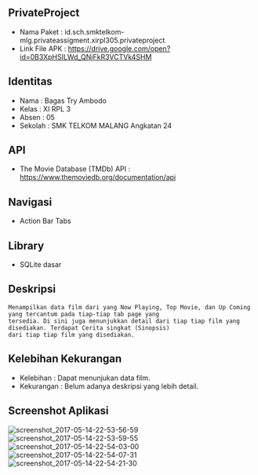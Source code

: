 ## PrivateProject
* Nama Paket : id.sch.smktelkom-mlg.privateassigment.xirpl305.privateproject
* Link File APK : https://drive.google.com/open?id=0B3XpHSILWd_QNjFkR3VCTVk4SHM

## Identitas
* Nama : Bagas Try Ambodo
* Kelas : XI RPL 3
* Absen : 05
* Sekolah : SMK TELKOM MALANG Angkatan 24

## API
* The Movie Database (TMDb) API : https://www.themoviedb.org/documentation/api

## Navigasi
* Action Bar Tabs 

## Library
* SQLite dasar

## Deskripsi
    Menampilkan data film dari yang Now Playing, Top Movie, dan Up Coming yang tercantum pada tiap-tiap tab page yang 
    tersedia. Di sini juga menunjukkan detail dari tiap tiap film yang disediakan. Terdapat Cerita singkat (Sinopsis)
    dari tiap tiap film yang disediakan.
    
## Kelebihan Kekurangan
* Kelebihan : Dapat menunjukan data film.
* Kekurangan : Belum adanya deskripsi yang lebih detail.

## Screenshot Aplikasi
![screenshot_2017-05-14-22-53-56-59](https://cloud.githubusercontent.com/assets/22128532/26035648/dca93e2a-38f9-11e7-858a-0edd160738f7.png)
![screenshot_2017-05-14-22-53-59-55](https://cloud.githubusercontent.com/assets/22128532/26035665/1cb22c0c-38fa-11e7-8769-c9988d0f0fb7.png)
![screenshot_2017-05-14-22-54-03-00](https://cloud.githubusercontent.com/assets/22128532/26035662/1cac66f0-38fa-11e7-8249-e3c2d1b6df83.png)
![screenshot_2017-05-14-22-54-07-31](https://cloud.githubusercontent.com/assets/22128532/26035663/1caca548-38fa-11e7-87f0-b9745434c9e9.png)
![screenshot_2017-05-14-22-54-21-30](https://cloud.githubusercontent.com/assets/22128532/26035664/1cad0060-38fa-11e7-8e05-a40ca00018ac.png)
